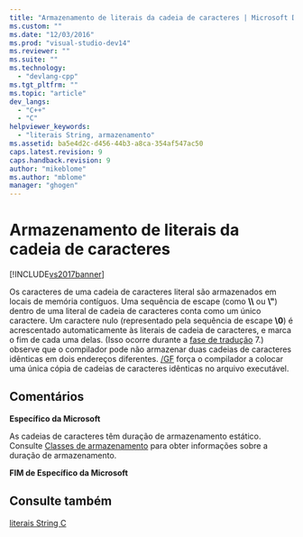 ```yaml
---
title: "Armazenamento de literais da cadeia de caracteres | Microsoft Docs"
ms.custom: ""
ms.date: "12/03/2016"
ms.prod: "visual-studio-dev14"
ms.reviewer: ""
ms.suite: ""
ms.technology: 
  - "devlang-cpp"
ms.tgt_pltfrm: ""
ms.topic: "article"
dev_langs: 
  - "C++"
  - "C"
helpviewer_keywords: 
  - "literais String, armazenamento"
ms.assetid: ba5e4d2c-d456-44b3-a8ca-354af547ac50
caps.latest.revision: 9
caps.handback.revision: 9
author: "mikeblome"
ms.author: "mblome"
manager: "ghogen"
---
```

# Armazenamento de literais da cadeia de caracteres
[!INCLUDE[vs2017banner](../assembler/inline/includes/vs2017banner.md)]

Os caracteres de uma cadeia de caracteres literal são armazenados em locais de memória contíguos.  Uma sequência de escape \(como **\\\\** ou **\\"**\) dentro de uma literal de cadeia de caracteres conta como um único caractere.  Um caractere nulo \(representado pela sequência de escape **\\0**\) é acrescentado automaticamente às literais de cadeia de caracteres, e marca o fim de cada uma delas. \(Isso ocorre durante a [fase de tradução](../preprocessor/phases-of-translation.md) 7.\) observe que o compilador pode não armazenar duas cadeias de caracteres idênticas em dois endereços diferentes.  [\/GF](../Topic/-GF%20\(Eliminate%20Duplicate%20Strings\).md) força o compilador a colocar uma única cópia de cadeias de caracteres idênticas no arquivo executável.  
  
## Comentários  
 **Específico da Microsoft**  
  
 As cadeias de caracteres têm duração de armazenamento estático.  Consulte [Classes de armazenamento](../c-language/c-storage-classes.md) para obter informações sobre a duração de armazenamento.  
  
 **FIM de Específico da Microsoft**  
  
## Consulte também  
 [literais String C](../c-language/c-string-literals.md)